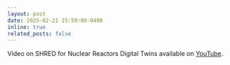 ```yaml
---
layout: post
date: 2025-02-21 15:59:00-0400
inline: true
related_posts: false
---
```


Video on SHRED for Nuclear Reactors Digital Twins available on [YouTube](https://www.youtube.com/watch?v=AUuGhojLiFk).
